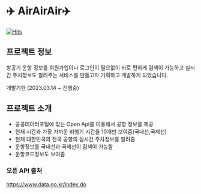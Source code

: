 # ✈️ AirAirAir✈️

[![Hits](https://hits.seeyoufarm.com/api/count/incr/badge.svg?url=https%3A%2F%2Fgithub.com%2Dark-jin%2Fhit-counter&count_bg=%2339A5FF&title_bg=%23000000&icon=azurepipelines.svg&icon_color=%23FFFFFF&title=HIT&edge_flat=false)](https://hits.seeyoufarm.com)

## 프로젝트 정보
항공기 운항 정보를 회원가입이나 로그인이 필요없이 바로 편하게 검색이 가능하고 실시간 주차정보도 알려주는 서비스를 만들고자 기획하고 개발하게 되었습니다.

개발기한
(2023.03.14 ~ 진행중)

## 프로젝트 소개
- 공공데이터포털에 있는 Open Api를 이용해서 공항 정보를 제공
- 현재 시간과 가장 가까운 비행기 시간을 10개만 보여줌(국내선,국제선)
- 현재 대한민국의 전국 공항의 실시간 주차정보를 알려줌
- 운항정보를 국내선과 국제선이 검색이 가능함
- 운항코드정보도 보여줌

### 오픈 API 출처
https://www.data.go.kr/index.do
